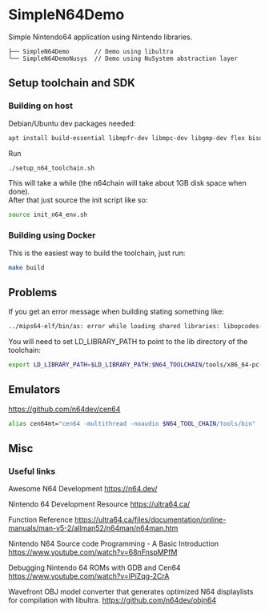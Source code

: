 # SimpleN64Demo

Simple Nintendo64 application using Nintendo libraries.

```text
├── SimpleN64Demo       // Demo using libultra
└── SimpleN64DemoNusys  // Demo using NuSystem abstraction layer
```

## Setup toolchain and SDK

### Building on host

Debian/Ubuntu dev packages needed:

```bash
apt install build-essential libmpfr-dev libmpc-dev libgmp-dev flex bison texinfo cmake libgl1-mesa-dev libopenal-dev
```

Run

```bash
./setup_n64_toolchain.sh
```

This will take a while (the n64chain will take about 1GB disk space when done). </br>
After that just source the init script like so:

```bash
source init_n64_env.sh
```

### Building using Docker

This is the easiest way to build the toolchain, just run:

```bash
make build
```

## Problems

If you get an error message when building stating something like:

```bash
../mips64-elf/bin/as: error while loading shared libraries: libopcodes-2.34.so: cannot open shared object file: No such file or directory
```

You will need to set LD_LIBRARY_PATH to point to the lib directory of the toolchain:

```bash
export LD_LIBRARY_PATH=$LD_LIBRARY_PATH:$N64_TOOLCHAIN/tools/x86_64-pc-linux-gnu/mips64-elf/lib/
```

## Emulators

<https://github.com/n64dev/cen64>

```bash
alias cen64mt="cen64 -multithread -noaudio $N64_TOOL_CHAIN/tools/bin"
```

## Misc

### Useful links

Awesome N64 Development
<https://n64.dev/>

Nintendo 64 Development Resource
<https://ultra64.ca/>

Function Reference
<https://ultra64.ca/files/documentation/online-manuals/man-v5-2/allman52/n64man/n64man.htm>

Nintendo N64 Source code Programming - A Basic Introduction
<https://www.youtube.com/watch?v=68nFnspMPfM>

Debugging Nintendo 64 ROMs with GDB and Cen64
<https://www.youtube.com/watch?v=IPiZqg-2CrA>

Wavefront OBJ model converter that generates optimized N64 displaylists for compilation with libultra.
<https://github.com/n64dev/objn64>
